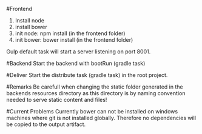 
#Frontend
1. Install node
2. install bower
3. init node: npm install (in the frontend folder)
4. init bower: bower install (in the frontend folder)

Gulp default task will start a server listening on port 8001.

#Backend
Start the backend with bootRun (gradle task)

#Deliver
Start the distribute task (gradle task) in the root project.

#Remarks
Be carefull when changing the static folder generated in the backends resources directory
as this directory is by naming convention needed to serve static content and files!

#Current Problems
Currently bower can not be installed on windows machines where git is not installed
globally. Therefore no dependencies will be copied to the output artifact.